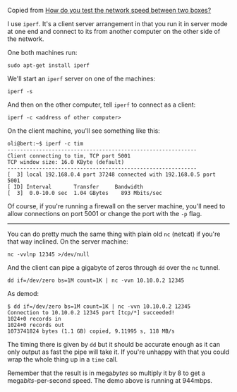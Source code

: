 Copied from [How do you test the network speed between two boxes?](https://askubuntu.com/questions/7976/how-do-you-test-the-network-speed-between-two-boxes)

I use `iperf`. It's a client server arrangement in that you run it in server mode at one end and connect to its from another computer on the other side of the network.

One both machines run:

    sudo apt-get install iperf

We'll start an `iperf` server on one of the machines:

    iperf -s

And then on the other computer, tell `iperf` to connect as a client:

    iperf -c <address of other computer>

On the client machine, you'll see something like this:

    oli@bert:~$ iperf -c tim
    ------------------------------------------------------------
    Client connecting to tim, TCP port 5001
    TCP window size: 16.0 KByte (default)
    ------------------------------------------------------------
    [  3] local 192.168.0.4 port 37248 connected with 192.168.0.5 port 5001
    [ ID] Interval       Transfer     Bandwidth
    [  3]  0.0-10.0 sec  1.04 GBytes    893 Mbits/sec

Of course, if you're running a firewall on the server machine, you'll need to allow connections on port 5001 or change the port with the `-p` flag.

-------

You can do pretty much the same thing with plain old `nc` (netcat) if you're that way inclined. On the server machine:

    nc -vvlnp 12345 >/dev/null

And the client can pipe a gigabyte of zeros through `dd` over the `nc` tunnel.

    dd if=/dev/zero bs=1M count=1K | nc -vvn 10.10.0.2 12345

As demod:

    $ dd if=/dev/zero bs=1M count=1K | nc -vvn 10.10.0.2 12345
    Connection to 10.10.0.2 12345 port [tcp/*] succeeded!
    1024+0 records in
    1024+0 records out
    1073741824 bytes (1.1 GB) copied, 9.11995 s, 118 MB/s

The timing there is given by `dd` but it should be accurate enough as it can only output as fast the pipe will take it. If you're unhappy with that you could wrap the whole thing up in a `time` call.

Remember that the result is in mega*bytes* so multiply it by 8 to get a mega*bits*-per-second speed. The demo above is running at 944mbps.
